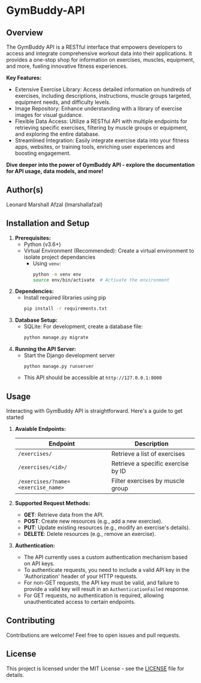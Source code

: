 # GymBuddy-API
## Overview

The GymBuddy API is a RESTful interface that empowers developers to access and integrate comprehensive workout data into their applications. It provides a one-stop shop for information on exercises, muscles, equipment, and more, fueling innovative fitness experiences.

**Key Features:**
- Extensive Exercise Library: Access detailed information on hundreds of exercises, including descriptions, instructions, muscle groups targeted, equipment needs, and difficulty levels.
- Image Repository: Enhance understanding with a library of exercise images for visual guidance.
- Flexible Data Access: Utilize a RESTful API with multiple endpoints for retrieving specific exercises, filtering by muscle groups or equipment, and exploring the entire database.
- Streamlined Integration: Easily integrate exercise data into your fitness apps, websites, or training tools, enriching user experiences and boosting engagement.

**Dive deeper into the power of GymBuddy API - explore the documentation for API usage, data models, and more!**

## Author(s)
Leonard Marshall Afzal (lmarshallafzal)

## Installation and Setup

1. **Prerequisites:**
    - Python (v3.6+)
    - Virtual Environment (Recommended): Create a virtual environment to isolate project dependancies
        - Using `venv`:
            ```bash
            python -m venv env
            source env/bin/activate  # Activate the environment
            ``` 
2. **Dependencies:**
    - Install required libraries using pip
        ```bash
        pip install -r requirements.txt
        ```
3. **Database Setup:**
    - SQLite: For development, create a database file:
        ```bash
        python manage.py migrate
        ```
4. **Running the API Server:**
    - Start the Django development server
        ```
        python manage.py runserver
        ```
    - This API should be accessible at `http://127.0.0.1:8000`
## Usage

Interacting with GymBuddy API is straightforward. Here's a guide to get started

1. **Avaiable Endpoints:**

    | Endpoint              | Description                                       |
    |------------------------|---------------------------------------------------|
    | `/exercises/`          | Retrieve a list of exercises                      |
    | `/exercises/<id>/`     | Retrieve a specific exercise by ID                |
    | `/exercises/?name=<exercise_name>` | Filter exercises by muscle group          |

2. **Supported Request Methods:**
    - **GET**: Retrieve data from the API.
    - **POST**: Create new resources (e.g., add a new exercise).
    - **PUT**: Update existing resources (e.g., modify an exercise's details).
    - **DELETE**: Delete resources (e.g., remove an exercise).

3. **Authentication:**
    - The API currently uses a custom authentication mechanism based on API keys.
    - To authenticate requests, you need to include a valid API key in the 'Authorization' header of your HTTP requests.
    - For non-GET requests, the API key must be valid, and failure to provide a valid key will result in an `AuthenticationFailed` response.
    - For GET requests, no authentication is required, allowing unauthenticated access to certain endpoints.

## Contributing
Contributions are welcome! Feel free to open issues and pull requests.

## License
This project is licensed under the MIT License - see the [LICENSE](LICENSE) file for details.